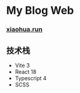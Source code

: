 # My Blog Web
### [xiaohua.run](https:xiaohua.run)

## 技术栈
- Vite 3
- React 18
- Typescript 4
- SCSS
